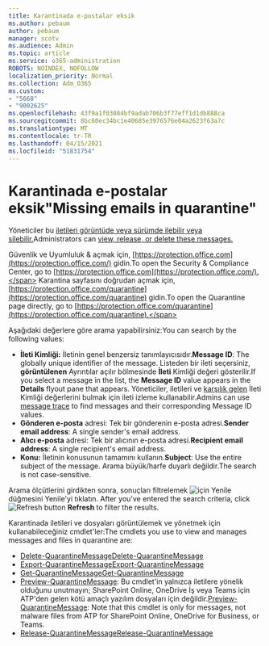 ```yaml
---
title: Karantinada e-postalar eksik
ms.author: pebaum
author: pebaum
manager: scotv
ms.audience: Admin
ms.topic: article
ms.service: o365-administration
ROBOTS: NOINDEX, NOFOLLOW
localization_priority: Normal
ms.collection: Adm_O365
ms.custom:
- "5668"
- "9002625"
ms.openlocfilehash: 43f9a1f03084bf9adab706b3f77eff1d1db888ca
ms.sourcegitcommit: 8bc60ec34bc1e40685e3976576e04a2623f63a7c
ms.translationtype: MT
ms.contentlocale: tr-TR
ms.lasthandoff: 04/15/2021
ms.locfileid: "51831754"
---
```

# <a name="missing-emails-in-quarantine"></a><span data-ttu-id="78cf1-102">Karantinada e-postalar eksik"</span><span class="sxs-lookup"><span data-stu-id="78cf1-102">Missing emails in quarantine"</span></span>

<span data-ttu-id="78cf1-103">Yöneticiler bu [iletileri görüntüde veya sürümde ilebilir veya silebilir.](https://docs.microsoft.com/microsoft-365/security/office-365-security/manage-quarantined-messages-and-files?view=o365-worldwide)</span><span class="sxs-lookup"><span data-stu-id="78cf1-103">Administrators can [view, release, or delete these messages.](https://docs.microsoft.com/microsoft-365/security/office-365-security/manage-quarantined-messages-and-files?view=o365-worldwide)</span></span>

<span data-ttu-id="78cf1-104">Güvenlik ve Uyumluluk & açmak için, [https://protection.office.com](https://protection.office.com/) gidin.</span><span class="sxs-lookup"><span data-stu-id="78cf1-104">To open the Security & Compliance Center, go to [https://protection.office.com](https://protection.office.com/).</span></span> <span data-ttu-id="78cf1-105">Karantina sayfasını doğrudan açmak için, [https://protection.office.com/quarantine](https://protection.office.com/quarantine) gidin.</span><span class="sxs-lookup"><span data-stu-id="78cf1-105">To open the Quarantine page directly, go to [https://protection.office.com/quarantine](https://protection.office.com/quarantine).</span></span>  

<span data-ttu-id="78cf1-106">Aşağıdaki değerlere göre arama yapabilirsiniz:</span><span class="sxs-lookup"><span data-stu-id="78cf1-106">You can search by the following values:</span></span>  

- <span data-ttu-id="78cf1-107">**İleti Kimliği:** İletinin genel benzersiz tanımlayıcısıdır.</span><span class="sxs-lookup"><span data-stu-id="78cf1-107">**Message ID**: The globally unique identifier of the message.</span></span> <span data-ttu-id="78cf1-108">Listeden bir ileti seçersiniz,  **görüntülenen**  Ayrıntılar açılır bölmesinde  **İleti**  Kimliği değeri gösterilir.</span><span class="sxs-lookup"><span data-stu-id="78cf1-108">If you select a message in the list, the  **Message ID**  value appears in the  **Details**  flyout pane that appears.</span></span> <span data-ttu-id="78cf1-109">Yöneticiler, iletileri ve [karşılık gelen](https://docs.microsoft.com/microsoft-365/security/office-365-security/message-trace-scc?view=o365-worldwide) İleti Kimliği değerlerini bulmak için ileti izleme kullanabilir.</span><span class="sxs-lookup"><span data-stu-id="78cf1-109">Admins can use [message trace](https://docs.microsoft.com/microsoft-365/security/office-365-security/message-trace-scc?view=o365-worldwide) to find messages and their corresponding Message ID values.</span></span>
- <span data-ttu-id="78cf1-110">**Gönderen e-posta** adresi: Tek bir gönderenin e-posta adresi.</span><span class="sxs-lookup"><span data-stu-id="78cf1-110">**Sender email address**: A single sender's email address.</span></span>
- <span data-ttu-id="78cf1-111">**Alıcı e-posta** adresi: Tek bir alıcının e-posta adresi.</span><span class="sxs-lookup"><span data-stu-id="78cf1-111">**Recipient email address**: A single recipient's email address.</span></span>
- <span data-ttu-id="78cf1-112">**Konu:** İletinin konusunun tamamını kullanın.</span><span class="sxs-lookup"><span data-stu-id="78cf1-112">**Subject**: Use the entire subject of the message.</span></span> <span data-ttu-id="78cf1-113">Arama büyük/harfe duyarlı değildir.</span><span class="sxs-lookup"><span data-stu-id="78cf1-113">The search is not case-sensitive.</span></span>

<span data-ttu-id="78cf1-114">Arama ölçütlerini girdikten sonra, sonuçları filtrelemek ![ için Yenile ](https://docs.microsoft.com/microsoft-365/media/scc-quarantine-refresh.png?view=o365-worldwide)  düğmesini Yenile'yi tıklatın.  </span><span class="sxs-lookup"><span data-stu-id="78cf1-114">After you've entered the search criteria, click  ![Refresh button](https://docs.microsoft.com/microsoft-365/media/scc-quarantine-refresh.png?view=o365-worldwide)  **Refresh**  to filter the results.</span></span>

<span data-ttu-id="78cf1-115">Karantinada iletileri ve dosyaları görüntülemek ve yönetmek için kullanabileceğiniz cmdlet'ler:</span><span class="sxs-lookup"><span data-stu-id="78cf1-115">The cmdlets you use to view and manages messages and files in quarantine are:</span></span>
- [<span data-ttu-id="78cf1-116">Delete-QuarantineMessage</span><span class="sxs-lookup"><span data-stu-id="78cf1-116">Delete-QuarantineMessage</span></span>](https://docs.microsoft.com/powershell/module/exchange/delete-quarantinemessage)
- [<span data-ttu-id="78cf1-117">Export-QuarantineMessage</span><span class="sxs-lookup"><span data-stu-id="78cf1-117">Export-QuarantineMessage</span></span>](https://docs.microsoft.com/powershell/module/exchange/export-quarantinemessage)
- [<span data-ttu-id="78cf1-118">Get-QuarantineMessage</span><span class="sxs-lookup"><span data-stu-id="78cf1-118">Get-QuarantineMessage</span></span>](https://docs.microsoft.com/powershell/module/exchange/get-quarantinemessage)
- <span data-ttu-id="78cf1-119">[Preview-QuarantineMessage](https://docs.microsoft.com/powershell/module/exchange/preview-quarantinemessage): Bu cmdlet'in yalnızca iletilere yönelik olduğunu unutmayın; SharePoint Online, OneDrive İş veya Teams için ATP'den gelen kötü amaçlı yazılım dosyaları için değildir.</span><span class="sxs-lookup"><span data-stu-id="78cf1-119">[Preview-QuarantineMessage](https://docs.microsoft.com/powershell/module/exchange/preview-quarantinemessage): Note that this cmdlet is only for messages, not malware files from ATP for SharePoint Online, OneDrive for Business, or Teams.</span></span>
- [<span data-ttu-id="78cf1-120">Release-QuarantineMessage</span><span class="sxs-lookup"><span data-stu-id="78cf1-120">Release-QuarantineMessage</span></span>](https://docs.microsoft.com/powershell/module/exchange/release-quarantinemessage)